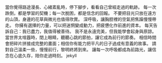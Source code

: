 當你覺得路途漫長、心緒紊亂時，停下腳步，看看自己曾經走過的軌跡。
每一次跌倒，都是學習的契機；每一次脫困，都是信念的回報。
不要把目光只放在遠方的山頂，身邊的花草與微光也值得欣賞。
深呼吸，讓胸腔裡的空氣把焦躁慢慢帶走。
你擁有選擇的力量，可以把迷惘變成動力，把疲憊化作前進的資本。
每天告訴自己：我已盡力，我值得被善待。
我不是永遠完美，但我能學會起身與原諒。
當世界太喧囂時，閉上眼睛，聽聽心跳的節拍，讓它成為前行的節奏。
相信時間會把碎片拼接成完整的畫面；相信你有能力把平凡的日子過成有意義的故事。
請對自己溫柔一些，慢慢前行，黎明終將到來。
讓每一次呼吸都成為前路光，讓信念在心底久存，陪你走過時刻。
jekyll